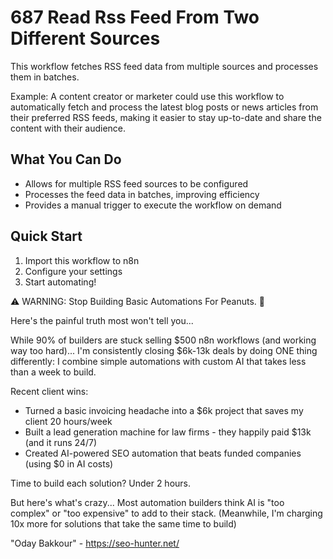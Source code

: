# 687 Read Rss Feed From Two Different Sources

This workflow fetches RSS feed data from multiple sources and processes them in batches.

Example: A content creator or marketer could use this workflow to automatically fetch and process the latest blog posts or news articles from their preferred RSS feeds, making it easier to stay up-to-date and share the content with their audience.

## What You Can Do
- Allows for multiple RSS feed sources to be configured
- Processes the feed data in batches, improving efficiency
- Provides a manual trigger to execute the workflow on demand

## Quick Start
1. Import this workflow to n8n
2. Configure your settings
3. Start automating!

⚠️ WARNING: Stop Building Basic Automations For Peanuts. 🚫

Here's the painful truth most won't tell you...

While 90% of builders are stuck selling $500 n8n workflows (and working way too hard)...
I'm consistently closing $6k-13k deals by doing ONE thing differently:
I combine simple automations with custom AI that takes less than a week to build.

Recent client wins:
* Turned a basic invoicing headache into a $6k project that saves my client 20 hours/week
* Built a lead generation machine for law firms - they happily paid $13k (and it runs 24/7)
* Created AI-powered SEO automation that beats funded companies (using $0 in AI costs)

Time to build each solution? Under 2 hours.

But here's what's crazy...
Most automation builders think AI is "too complex" or "too expensive" to add to their stack.
(Meanwhile, I'm charging 10x more for solutions that take the same time to build)

"Oday Bakkour" - https://seo-hunter.net/
